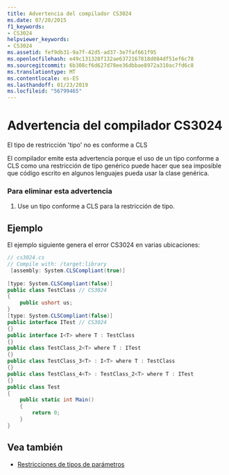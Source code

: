 ```yaml
---
title: Advertencia del compilador CS3024
ms.date: 07/20/2015
f1_keywords:
- CS3024
helpviewer_keywords:
- CS3024
ms.assetid: fef9db31-9a7f-42d5-ad37-3e7faf661f95
ms.openlocfilehash: e49c131328f132ae6372167818d084df51ef6c78
ms.sourcegitcommit: 6b308cf6d627d78ee36dbbae8972a310ac7fd6c8
ms.translationtype: MT
ms.contentlocale: es-ES
ms.lasthandoff: 01/23/2019
ms.locfileid: "56799465"
---
```

# <a name="compiler-warning-cs3024"></a>Advertencia del compilador CS3024
El tipo de restricción 'tipo' no es conforme a CLS  
  
 El compilador emite esta advertencia porque el uso de un tipo conforme a CLS como una restricción de tipo genérico puede hacer que sea imposible que código escrito en algunos lenguajes pueda usar la clase genérica.  
  
### <a name="to-eliminate-this-warning"></a>Para eliminar esta advertencia  
  
1.  Use un tipo conforme a CLS para la restricción de tipo.  
  
## <a name="example"></a>Ejemplo  
 El ejemplo siguiente genera el error CS3024 en varias ubicaciones:  
  
```csharp  
// cs3024.cs  
// Compile with: /target:library  
 [assembly: System.CLSCompliant(true)]  
  
[type: System.CLSCompliant(false)]  
public class TestClass // CS3024  
{  
    public ushort us;  
}  
[type: System.CLSCompliant(false)]  
public interface ITest // CS3024  
{}  
public interface I<T> where T : TestClass  
{}  
public class TestClass_2<T> where T : ITest  
{}  
public class TestClass_3<T> : I<T> where T : TestClass  
{}  
public class TestClass_4<T> : TestClass_2<T> where T : ITest  
{}  
public class Test  
{  
    public static int Main()  
    {  
        return 0;  
    }  
}  
```  
  
## <a name="see-also"></a>Vea también

- [Restricciones de tipos de parámetros](../../csharp/programming-guide/generics/constraints-on-type-parameters.md)
